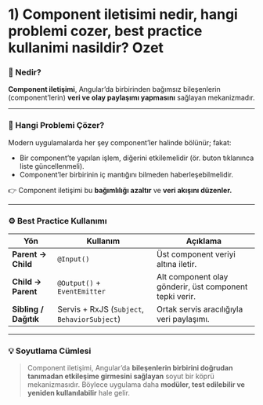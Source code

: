 
# 1) Component iletisimi nedir, hangi problemi cozer, best practice kullanimi nasildir? Ozet

### 📘 Nedir?

**Component iletişimi**, Angular’da birbirinden bağımsız bileşenlerin (component’lerin) **veri ve olay paylaşımı yapmasını** sağlayan mekanizmadır.

---

### 🎯 Hangi Problemi Çözer?

Modern uygulamalarda her şey component’ler halinde bölünür; fakat:

* Bir component’te yapılan işlem, diğerini etkilemelidir (ör. buton tıklanınca liste güncellenmeli).
* Component’ler birbirinin iç mantığını bilmeden haberleşebilmelidir.

👉 Component iletişimi bu **bağımlılığı azaltır** ve **veri akışını düzenler.**

---

### ⚙️ Best Practice Kullanımı

| Yön                   | Kullanım                                     | Açıklama                                                |
| --------------------- | -------------------------------------------- | ------------------------------------------------------- |
| **Parent → Child**    | `@Input()`                                   | Üst component veriyi altına iletir.                     |
| **Child → Parent**    | `@Output()` + `EventEmitter`                 | Alt component olay gönderir, üst component tepki verir. |
| **Sibling / Dağıtık** | Servis + RxJS (`Subject`, `BehaviorSubject`) | Ortak servis aracılığıyla veri paylaşımı.               |

---

### 💡 Soyutlama Cümlesi

> Component iletişimi, Angular’da **bileşenlerin birbirini doğrudan tanımadan etkileşime girmesini sağlayan** soyut bir köprü mekanizmasıdır.
> Böylece uygulama daha **modüler, test edilebilir ve yeniden kullanılabilir** hale gelir.
